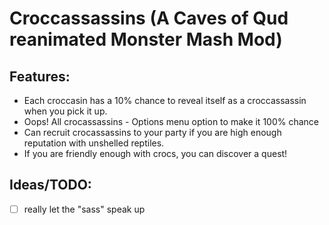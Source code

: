 # Croccassassins (A Caves of Qud reanimated Monster Mash Mod)

## Features:

* Each croccasin has a 10% chance to reveal itself as a croccassassin when you pick it up.
* Oops! All crocassassins - Options menu option to make it 100% chance
* Can recruit crocassassins to your party if you are high enough reputation with unshelled reptiles.
* If you are friendly enough with crocs, you can discover a quest!

## Ideas/TODO:

* [ ] really let the "sass" speak up

